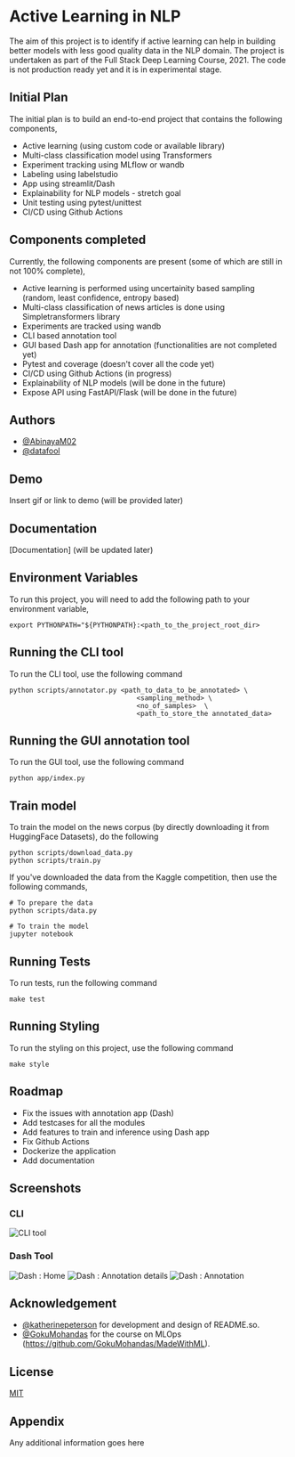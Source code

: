 
# Active Learning in NLP

The aim of this project is to identify if active learning can help in building better models with less good quality data in the NLP domain.
The project is undertaken as part of the Full Stack Deep Learning Course, 2021. The code is not production ready yet and it is in experimental stage.

## Initial Plan
The initial plan is to build an end-to-end project that contains the following components,
- Active learning (using custom code or available library)
- Multi-class classification model using Transformers
- Experiment tracking using MLflow or wandb
- Labeling using labelstudio
- App using streamlit/Dash
- Explainability for NLP models - stretch goal
- Unit testing using pytest/unittest
- CI/CD using Github Actions

## Components completed
Currently, the following components are present (some of which are still in not 100% complete),
- Active learning is performed using uncertainity based sampling (random, least confidence, entropy based)
- Multi-class classification of news articles is done using Simpletransformers library
- Experiments are tracked using wandb
- CLI based annotation tool
- GUI based Dash app for annotation (functionalities are not completed yet)
- Pytest and coverage (doesn't cover all the code yet)
- CI/CD using Github Actions (in progress)
- Explainability of NLP models (will be done in the future)
- Expose API using FastAPI/Flask (will be done in the future)

## Authors
- [@AbinayaM02](https://github.com/AbinayaM02)
- [@datafool](https://github.com/datafool)

## Demo

Insert gif or link to demo (will be provided later)

## Documentation

[Documentation] (will be updated later)


## Environment Variables

To run this project, you will need to add the following path to your environment variable,
``` 
export PYTHONPATH="${PYTHONPATH}:<path_to_the_project_root_dir>
```
## Running the CLI tool

To run the CLI tool, use the following command
```
python scripts/annotator.py <path_to_data_to_be_annotated> \
                                <sampling_method> \
                                <no_of_samples>  \
                                <path_to_store_the annotated_data>
```

## Running the GUI annotation tool

To run the GUI tool, use the following command
``` 
python app/index.py
```

## Train model

To train the model on the news corpus (by directly downloading it from HuggingFace Datasets), do the following
```
python scripts/download_data.py
python scripts/train.py
```
If you've downloaded the data from the Kaggle competition, then use the following commands,
```
# To prepare the data
python scripts/data.py

# To train the model
jupyter notebook
```

## Running Tests

To run tests, run the following command
```
make test
```

## Running Styling

To run the styling on this project, use the following command
```
make style
```

## Roadmap
- Fix the issues with annotation app (Dash)
- Add testcases for all the modules
- Add features to train and inference using Dash app
- Fix Github Actions
- Dockerize the application
- Add documentation


## Screenshots 

### CLI
![CLI tool](https://user-images.githubusercontent.com/28945722/118386233-ad2e1d80-b633-11eb-8b1a-326c03e398b8.png)

### Dash Tool
![Dash : Home](https://user-images.githubusercontent.com/28945722/118368098-fabc7300-b5be-11eb-8774-da6dcceab501.png)
![Dash : Annotation details](https://user-images.githubusercontent.com/28945722/118368130-20e21300-b5bf-11eb-893e-756693583463.png)
![Dash : Annotation](https://user-images.githubusercontent.com/28945722/118386173-2e38e500-b633-11eb-90e9-7a2453b448e8.png)


## Acknowledgement

- [@katherinepeterson](https://www.github.com/katherinepeterson) for development and design of README.so.
- [@GokuMohandas](https://github.com/GokuMohandas) for the course on MLOps (https://github.com/GokuMohandas/MadeWithML).

## License

[MIT](https://choosealicense.com/licenses/mit/)


## Appendix

Any additional information goes here
